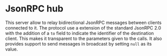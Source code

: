 # JsonRPC hub

This server allow to relay bidirectional JsonRPC messages between clients
connected to it. The protocol use a extension of the standard JsonRPC 2.0 with
the addition of a `to` field to indicate the identifier of the destination
client. This makes it transparent to the parameters given to the calls. It also
provides support to send messages in broadcast by setting `null` as its value.

